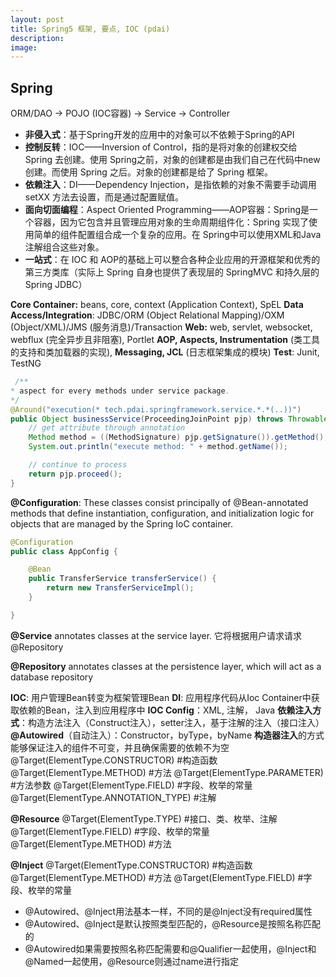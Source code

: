 ```yaml
---
layout: post
title: Spring5 框架, 要点, IOC (pdai)
description: 
image: 
---
```

## Spring

 ORM/DAO -> POJO (IOC容器) -> Service -> Controller
   - **非侵入式**：基于Spring开发的应用中的对象可以不依赖于Spring的API 
   - **控制反转**：IOC——Inversion of Control，指的是将对象的创建权交给 Spring 去创建。使用 Spring之前，对象的创建都是由我们自己在代码中new创建。而使用 Spring 之后。对象的创建都是给了 Spring 框架。
   - **依赖注入**：DI——Dependency Injection，是指依赖的对象不需要手动调用 setXX 方法去设置，而是通过配置赋值。
   - **面向切面编程**：Aspect Oriented Programming——AOP容器：Spring是一个容器，因为它包含并且管理应用对象的生命周期组件化：Spring 实现了使用简单的组件配置组合成一个复杂的应用。在 Spring中可以使用XML和Java注解组合这些对象。 
   - **一站式**：在 IOC 和 AOP的基础上可以整合各种企业应用的开源框架和优秀的第三方类库（实际上 Spring 自身也提供了表现层的 SpringMVC 和持久层的
   Spring JDBC）

**Core Container:** beans, core, context (Application Context), SpEL
**Data Access/Integration**: JDBC/ORM (Object Relational Mapping)/OXM (Object/XML)/JMS (服务消息)/Transaction
**Web:** web, servlet, websocket, webflux (完全异步且非阻塞), Portlet
**AOP, Aspects, Instrumentation** (类工具的支持和类加载器的实现), **Messaging, JCL** (日志框架集成的模块)
**Test**: Junit, TestNG

```java
 /**
* aspect for every methods under service package.
*/
@Around("execution(* tech.pdai.springframework.service.*.*(..))")
public Object businessService(ProceedingJoinPoint pjp) throws Throwable {
    // get attribute through annotation
    Method method = ((MethodSignature) pjp.getSignature()).getMethod();
    System.out.println("execute method: " + method.getName());

    // continue to process
    return pjp.proceed();
}
```
**@Configuration**: These classes consist principally of @Bean-annotated methods that define instantiation, configuration, and initialization logic for objects that are managed by the Spring IoC container.

```java
@Configuration
public class AppConfig {

    @Bean
    public TransferService transferService() {
        return new TransferServiceImpl();
    }

}
```
**@Service** annotates classes at the service layer.  它将根据用户请求请求@Repository

**@Repository** annotates classes at the persistence layer, which will act as a database repository

**IOC**: 用户管理Bean转变为框架管理Bean
**DI**: 应用程序代码从Ioc Container中获取依赖的Bean，注入到应用程序中
**IOC Config**：XML, 注解， Java
**依赖注入方式**：构造方法注入（Construct注入），setter注入，基于注解的注入（接口注入）
**@Autowired**（自动注入）：Constructor，byType，byName
**构造器注入**的方式能够保证注入的组件不可变，并且确保需要的依赖不为空
@Target(ElementType.CONSTRUCTOR) #构造函数
@Target(ElementType.METHOD) #方法
@Target(ElementType.PARAMETER) #方法参数
@Target(ElementType.FIELD) #字段、枚举的常量
@Target(ElementType.ANNOTATION_TYPE) #注解

**@Resource**
@Target(ElementType.TYPE) #接口、类、枚举、注解
@Target(ElementType.FIELD) #字段、枚举的常量
@Target(ElementType.METHOD) #方法

**@Inject**
@Target(ElementType.CONSTRUCTOR) #构造函数
@Target(ElementType.METHOD) #方法
@Target(ElementType.FIELD) #字段、枚举的常量

- @Autowired、@Inject用法基本一样，不同的是@Inject没有required属性
- @Autowired、@Inject是默认按照类型匹配的，@Resource是按照名称匹配的
- @Autowired如果需要按照名称匹配需要和@Qualifier一起使用，@Inject和@Named一起使用，@Resource则通过name进行指定
